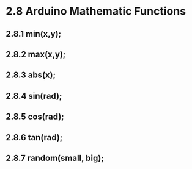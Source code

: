 # 2.8 Arduino Mathematic Functions

## 2.8.1 min(x,y);

## 2.8.2 max(x,y);

## 2.8.3 abs(x);

## 2.8.4 sin(rad);

## 2.8.5 cos(rad);

## 2.8.6 tan(rad);

## 2.8.7 random(small, big);
